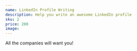 ```yaml
---
name: LinkedIn Profile Writing
description: Help you write an awesome LinkedIn profile
sku: 2
price: 200
image: 
---
```


All the companies will want you!